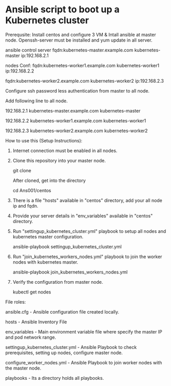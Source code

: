 #  Ansible script to boot up a Kubernetes cluster
Prerequsite:
Install centos and configure 3 VM & Intall ansible at master node.
Openssh-server must be installed and yum update in all server.

ansible control server
fqdn:kubernetes-master.example.com  kubernetes-master
ip:192.168.2.1 

nodes Conf:
fqdn:kubernetes-worker1.example.com kubernetes-worker1
ip:192.168.2.2

fqdn:kubernetes-worker2.example.com kubernetes-worker2
ip:192.168.2.3 


Configure ssh password less authentication from master to all node.

Add following line to all node.

192.168.2.1 kubernetes-master.example.com kubernetes-master

192.168.2.2 kubernetes-worker1.example.com kubernetes-worker1

192.168.2.3 kubernetes-worker2.example.com kubernetes-worker2



How to use this (Setup Instructions):

1. Internet connection must be enabled in all nodes.
2. Clone this repository into your master node.
   
   git clone 
   
   After cloned, get into the directory
   
   cd Ans001/centos

3. There is a file "hosts" available in "centos" directory, add your all node ip and fqdn. 

4. Provide your server details in "env_variables" available in "centos" directory.

   
5. Run "settingup_kubernetes_cluster.yml" playbook to setup all nodes and kubernetes master configuration.

   ansible-playbook settingup_kubernetes_cluster.yml
   
6. Run "join_kubernetes_workers_nodes.yml" playbook to join the worker nodes with kubernetes master.

      ansible-playbook join_kubernetes_workers_nodes.yml

7. Verify the configuration from master node.

      kubectl get nodes

File roles:

ansible.cfg - Ansible configuration file created locally.

hosts - Ansible Inventory File

env_variables - Main environment variable file where specify the master IP and pod network range.

settingup_kubernetes_cluster.yml - Ansible Playbook to check prerequisites, setting up nodes, configure master node.

configure_worker_nodes.yml - Ansible Playbook to join worker nodes with the master node.


playbooks - Its a directory holds all playbooks.


